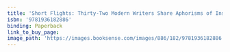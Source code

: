 ```yaml
---
title: 'Short Flights: Thirty-Two Modern Writers Share Aphorisms of Insight, Inspiration, and Wit'
isbn: '9781936182886'
binding: Paperback
link_to_buy_page:
image_path: 'https://images.booksense.com/images/886/182/9781936182886.jpg'
---
```


